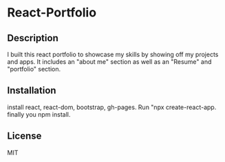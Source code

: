 # React-Portfolio

## Description 
I built this react portfolio to showcase my skills by showing off my projects and apps. It includes an "about me" section as well as an "Resume" and "portfolio" section.

## Installation 
install react, react-dom, bootstrap, gh-pages. Run "npx create-react-app. finally you npm install. 
## License 
MIT
